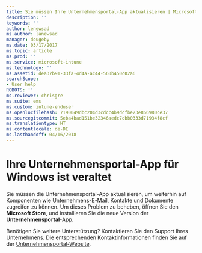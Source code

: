 ```yaml
---
title: Sie müssen Ihre Unternehmensportal-App aktualisieren | Microsoft-Dokumentation
description: ''
keywords: ''
author: lenewsad
ms.author: lanewsad
manager: dougeby
ms.date: 03/17/2017
ms.topic: article
ms.prod: ''
ms.service: microsoft-intune
ms.technology: ''
ms.assetid: dea37b91-33fa-4d4a-ac44-560b450c02a6
searchScope:
- User help
ROBOTS: ''
ms.reviewer: chrisgre
ms.suite: ems
ms.custom: intune-enduser
ms.openlocfilehash: 7190049dbc204d3cdcc4b9dcfbe23e866980ce37
ms.sourcegitcommit: 5eba4bad151be32346aedc7cbb0333d71934f8cf
ms.translationtype: HT
ms.contentlocale: de-DE
ms.lasthandoff: 04/16/2018
---
```

# <a name="your-company-portal-app-for-windows-is-out-of-date"></a>Ihre Unternehmensportal-App für Windows ist veraltet

Sie müssen die Unternehmensportal-App aktualisieren, um weiterhin auf Komponenten wie Unternehmens-E-Mail, Kontakte und Dokumente zugreifen zu können. Um dieses Problem zu beheben, öffnen Sie den **Microsoft Store**, und installieren Sie die neue Version der **Unternehmensportal**-App.

Benötigen Sie weitere Unterstützung? Kontaktieren Sie den Support Ihres Unternehmens. Die entsprechenden Kontaktinformationen finden Sie auf der [Unternehmensportal-Website](https://portal.manage.microsoft.com#HelpDeskDialog).
